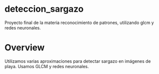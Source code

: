 # deteccion_sargazo
Proyecto final de la materia reconocimiento de patrones, utilizando glcm y redes neuronales.

# Overview
Utilizamos varias aproximaciones para detectar sargazo en imágenes de playa. Usamos GLCM y redes neuronales. 
